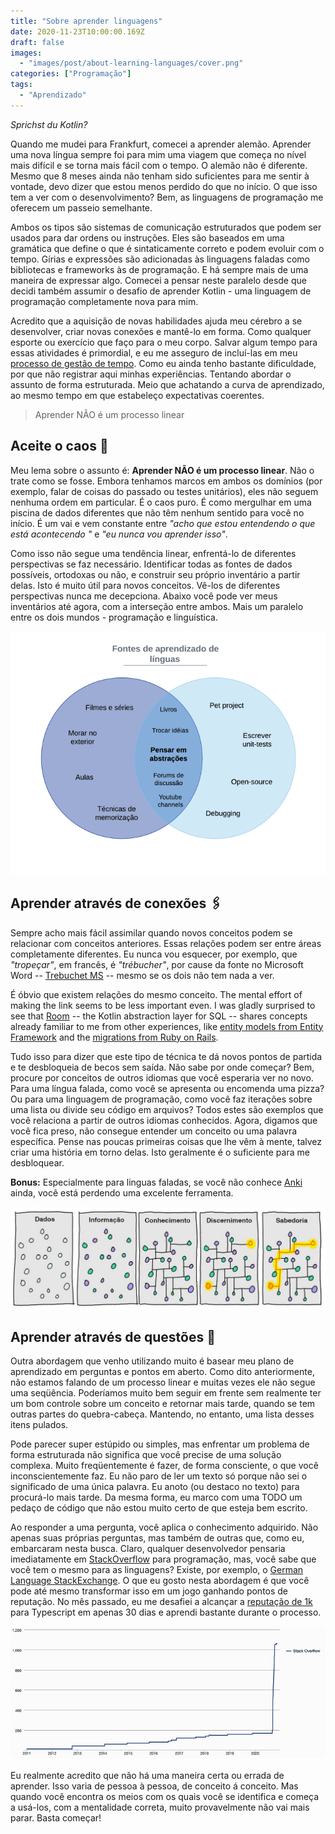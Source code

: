 ```yaml
---
title: "Sobre aprender linguagens"
date: 2020-11-23T10:00:00.169Z
draft: false
images:
  - "images/post/about-learning-languages/cover.png"
categories: ["Programação"]
tags:
  - "Aprendizado"
---
```


_Sprichst du Kotlin?_

Quando me mudei para Frankfurt, comecei a aprender alemão. Aprender uma nova língua sempre foi para mim uma viagem que começa no nível mais difícil e se torna mais fácil com o tempo. O alemão não é diferente. Mesmo que 8 meses ainda não tenham sido suficientes para me sentir à vontade, devo dizer que estou menos perdido do que no início.
O que isso tem a ver com o desenvolvimento? Bem, as linguagens de programação me oferecem um passeio semelhante.

Ambos os tipos são sistemas de comunicação estruturados que podem ser usados para dar ordens ou instruções. Eles são baseados em uma gramática que define o que é sintaticamente correto e podem evoluir com o tempo. Gírias e expressões são adicionadas às linguagens faladas como bibliotecas e frameworks às de programação. E há sempre mais de uma maneira de expressar algo. Comecei a pensar neste paralelo desde que decidi também assumir o desafio de aprender Kotlin - uma linguagem de programação completamente nova para mim.

Acredito que a aquisição de novas habilidades ajuda meu cérebro a se desenvolver, criar novas conexões e mantê-lo em forma. Como qualquer esporte ou exercício que faço para o meu corpo. Salvar algum tempo para essas atividades é primordial, e eu me asseguro de incluí-las em meu [processo de gestão de tempo](/posts/time-management-for-leaders/). Como eu ainda tenho bastante dificuldade, por que não registrar aqui minhas experiências. Tentando abordar o assunto de forma estruturada. Meio que achatando a curva de aprendizado, ao mesmo tempo em que estabeleço expectativas coerentes.

> Aprender NÃO é um processo linear

## Aceite o caos 🤯

Meu lema sobre o assunto é: **Aprender NÃO é um processo linear**. Não o trate como se fosse. Embora tenhamos marcos em ambos os domínios (por exemplo, falar de coisas do passado ou testes unitários), eles não seguem nenhuma ordem em particular. É o caos puro. É como mergulhar em uma piscina de dados diferentes que não têm nenhum sentido para você no início. É um vai e vem constante entre _"acho que estou entendendo o que está acontecendo "_ e _"eu nunca vou aprender isso"_.

Como isso não segue uma tendência linear, enfrentá-lo de diferentes perspectivas se faz necessário. Identificar todas as fontes de dados possíveis, ortodoxas ou não, e construir seu próprio inventário a partir delas. Isto é muito útil para novos conceitos. Vê-los de diferentes perspectivas nunca me decepciona. Abaixo você pode ver meus inventários até agora, com a interseção entre ambos. Mais um paralelo entre os dois mundos - programação e linguística.

![Fontes de aprendizado e suas intersecções](learning-venn-pt.png "Fontes de aprendizado e suas intersecções")

## Aprender através de conexões 🖇️

Sempre acho mais fácil assimilar quando novos conceitos podem se relacionar com conceitos anteriores. Essas relações podem ser entre áreas completamente diferentes. Eu nunca vou esquecer, por exemplo, que _"tropeçar"_, em francês, é _"trébucher"_, por cause da fonte no Microsoft Word -- [Trebuchet MS](https://docs.microsoft.com/en-us/typography/font-list/trebuchet-ms) -- mesmo se os dois não tem nada a ver.

É óbvio que existem relações do mesmo conceito. The mental effort of making the link seems to be less important even. I was gladly surprised to see that [Room](https://developer.android.com/topic/libraries/architecture/room) -- the Kotlin abstraction layer for SQL -- shares concepts already familiar to me from other experiences, like [entity models from Entity Framework](https://docs.microsoft.com/en-us/ef/) and the [migrations from Ruby on Rails](https://guides.rubyonrails.org/v3.2/migrations.html).

Tudo isso para dizer que este tipo de técnica te dá novos pontos de partida e te desbloqueia de becos sem saída. Não sabe por onde começar? Bem, procure por conceitos de outros idiomas que você esperaria ver no novo. Para uma língua falada, como você se apresenta ou encomenda uma pizza? Ou para uma linguagem de programação, como você faz iterações sobre uma lista ou divide seu código em arquivos? Todos estes são exemplos que você relaciona a partir de outros idiomas conhecidos. Agora, digamos que você fica preso, não consegue entender um conceito ou uma palavra específica. Pense nas poucas primeiras coisas que lhe vêm à mente, talvez criar uma história em torno delas. Isto geralmente é o suficiente para me desbloquear.

**Bonus:** Especialmente para linguas faladas, se você não conhece [Anki](https://apps.ankiweb.net/) ainda, você está perdendo uma excelente ferramenta.

![Adaptado da pirâmide DIKW de @gapingvoid](dikw-pt.jpeg "Adaptado da pirâmide DIKW de @gapingvoid")

## Aprender através de questões 🙌

Outra abordagem que venho utilizando muito é basear meu plano de aprendizado em perguntas e pontos em aberto. Como dito anteriormente, não estamos falando de um processo linear e muitas vezes ele não segue uma seqüência. Poderíamos muito bem seguir em frente sem realmente ter um bom controle sobre um conceito e retornar mais tarde, quando se tem outras partes do quebra-cabeça. Mantendo, no entanto, uma lista desses itens pulados.

Pode parecer super estúpido ou simples, mas enfrentar um problema de forma estruturada não significa que você precise de uma solução complexa. Muito freqüentemente é fazer, de forma consciente, o que você inconscientemente faz. Eu não paro de ler um texto só porque não sei o significado de uma única palavra. Eu anoto (ou destaco no texto) para procurá-lo mais tarde. Da mesma forma, eu marco com uma TODO um pedaço de código que não estou muito certo de que esteja bem escrito.

Ao responder a uma pergunta, você aplica o conhecimento adquirido. Não apenas suas próprias perguntas, mas também de outras que, como eu, embarcaram nesta busca. Claro, qualquer desenvolvedor pensaria imediatamente em [StackOverflow](https://stackoverflow.com/) para programação, mas, você sabe que você tem o mesmo para as linguagens? Existe, por exemplo, o [German Language StackExchange](https://german.stackexchange.com/). O que eu gosto nesta abordagem é que você pode até mesmo transformar isso em um jogo ganhando pontos de reputação. No mês passado, eu me desafiei a alcançar a [reputação de 1k](https://stackoverflow.com/users/556629/guilhermevrs) para Typescript em apenas 30 dias e aprendi bastante durante o processo.

![Reputation game](stackoverflow.png "Reputation game")

Eu realmente acredito que não há uma maneira certa ou errada de aprender. Isso varia de pessoa à pessoa, de conceito á conceito. Mas quando você encontra os meios com os quais você se identifica e começa a usá-los, com a mentalidade correta, muito provavelmente não vai mais parar. Basta começar!
